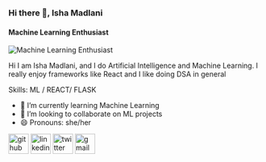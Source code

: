 ### Hi there 👋, Isha Madlani
#### Machine Learning Enthusiast
![Machine Learning Enthusiast](https://arturssmirnovs.github.io/github-profile-readme-generator/images/banner.png)

Hi I am Isha Madlani, and I do Artificial Intelligence and Machine Learning. I really enjoy frameworks like React and I like doing DSA in general

Skills: ML / REACT/ FLASK

- 🌱 I’m currently learning Machine Learning 
- 👯 I’m looking to collaborate on ML projects 
- 😄 Pronouns: she/her 


[<img src='https://cdn.jsdelivr.net/npm/simple-icons@3.0.1/icons/github.svg' alt='github' height='40'>](https://github.com/IshaM1801)  [<img src='https://cdn.jsdelivr.net/npm/simple-icons@3.0.1/icons/linkedin.svg' alt='linkedin' height='40'>](https://www.linkedin.com/in/https://www.linkedin.com/in/isha-madlani-030a75272//)  [<img src='https://cdn.jsdelivr.net/npm/simple-icons@3.0.1/icons/twitter.svg' alt='twitter' height='40'>](https://twitter.com/https://x.com/IMadlani68755)  [<img src='https://cdn.jsdelivr.net/npm/simple-icons@3.0.1/icons/gmail.svg' alt='gmail' height='40'>](ishamadlani824@gmail.com)  

